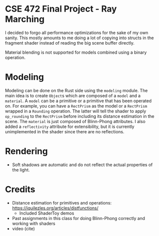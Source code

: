 # CSE 472 Final Project - Ray Marching


I decided to forgo all performance optimizations for the sake of my own sanity. This mostly amounts to me doing a lot of copying into structs in the fragment shader instead of reading the big scene buffer directly.

Material blending is not supported for models combined using a binary operation.

# Modeling

Modeling can be done on the Rust side using the `modeling` module. The main idea is to create `Object`s which are composed of a `model` and a `material`. A `model` can be a primitive or a primitive that has been operated on. For example, you can have a `RectPrism` as the model or a `RectPrism` wrapped in a `Rounding` operation. The latter will tell the shader to apply `op_rounding` to the `RectPrism` before including its distance estimation in the scene.
The `material` is just composed of Blinn-Phong attributes. I also added a `reflectivity` attribute for extensibility, but it is currently unimplemented in the shader since there are no reflections.

# Rendering

- Soft shadows are automatic and do not reflect the actual properties of the light.

# Credits
- Distance estimation for primitives and operations: https://iquilezles.org/articles/distfunctions/
  - Included ShaderToy demos
- Past assignments in this class for doing Blinn-Phong correctly and working with shaders
- video (cite)